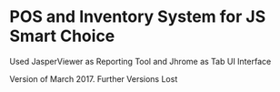 # POS and Inventory System for JS Smart Choice

Used JasperViewer as Reporting Tool and Jhrome as Tab UI Interface

Version of March 2017. Further Versions Lost
